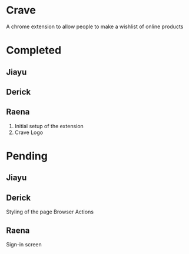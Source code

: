 # Crave
A chrome extension to allow people to make a wishlist of online products 

Completed
======

Jiayu
------


Derick
------


Raena
------
1. Initial setup of the extension 
2. Crave Logo


Pending
======

Jiayu
------


Derick
------
Styling of the page
Browser Actions

Raena
------
Sign-in screen
